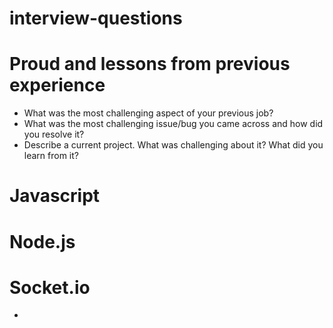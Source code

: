 # interview-questions

# Proud and lessons from previous experience
- What was the most challenging aspect of your previous job?
- What was the most challenging issue/bug you came across and how did you resolve it?
- Describe a current project. What was challenging about it? What did you learn from it?

# Javascript

# Node.js
# Socket.io
- 
